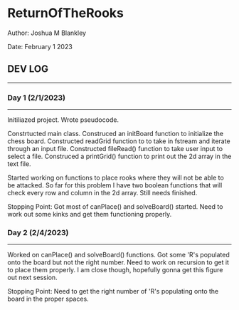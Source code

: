 # ReturnOfTheRooks

Author: Joshua M Blankley

Date: February 1 2023


## DEV LOG
-------
### Day 1 (2/1/2023)
----------------
Initiliazed project. Wrote pseudocode.

Constrtucted main class. Construced an initBoard function to initialize the chess board. Constructed readGrid function to to take in fstream and iterate through an input file. Constructed fileRead() function to take user input to select a file. Construced a printGrid() function to print out the 2d array in the text file. 

Started working on functions to place rooks where they will not be able to be attacked. So far for this problem I have two boolean functions that will check every row and column in the 2d array. Still needs finished.

Stopping Point: Got most of canPlace() and solveBoard() started. Need to work out some kinks and get them functioning properly.

### Day 2 (2/4/2023)
----------------
Worked on canPlace() and solveBoard() functions. Got some 'R's populated onto the board but not the right number. Need to work on recursion to get it to place them properly. I am close though, hopefully gonna get this figure out next session.

Stopping Point: Need to get the right number of 'R's populating onto the board in the proper spaces.
